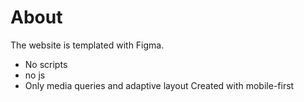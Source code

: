# About
The website is templated with Figma. 
+ No scripts
+ no js
+ Only media queries and adaptive layout
Created with mobile-first 